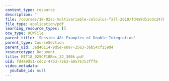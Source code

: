 ```yaml
---
content_type: resource
description: ''
file: /courses/18-02sc-multivariable-calculus-fall-2010/fd4a9d51cdc247b37263a8576753fffe_MIT18_02SCF10Rec_32_300k.pdf
file_type: application/pdf
learning_resource_types: []
ocw_type: OCWFile
parent_title: 'Session 48: Examples of Double Integration'
parent_type: CourseSection
parent_uid: 3ad46114-9d5e-6097-2563-36b54cf159d4
resourcetype: Document
title: MIT18_02SCF10Rec_32_300k.pdf
uid: fd4a9d51-cdc2-47b3-7263-a8576753fffe
video_metadata:
  youtube_id: null
---
```

